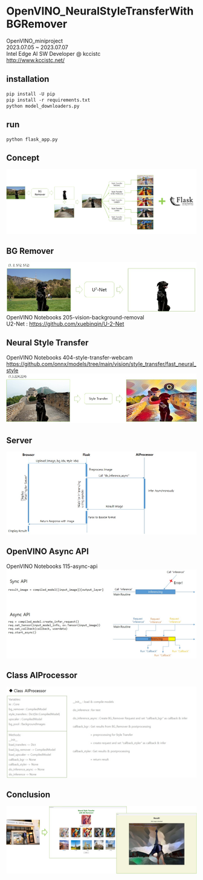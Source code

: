 # OpenVINO_NeuralStyleTransferWithBGRemover
 OpenVINO_miniproject<br>
2023.07.05 ~ 2023.07.07<br>
Intel Edge AI SW Developer @ kccistc<br>
http://www.kccistc.net/

## installation

    pip install -U pip
    pip install -r requirements.txt
    python model_downloaders.py

## run

    python flask_app.py

## Concept
![Alt text](figures/concept.jpg)

## BG Remover
![Alt text](figures/bg_remover.jpg)
OpenVINO Notebooks 205-vision-background-removal<br>
U2-Net : https://github.com/xuebinqin/U-2-Net

## Neural Style Transfer
OpenVINO Notebooks 404-style-transfer-webcam<br>
https://github.com/onnx/models/tree/main/vision/style_transfer/fast_neural_style
![Alt text](figures/neural_style_transfer.jpg)

## Server
![Alt text](figures/server.jpg)

## OpenVINO Async API
OpenVINO Notebooks 115-async-api
![Alt text](figures/async_api.jpg)

## Class AIProcessor
![Alt text](figures/ai_processor.jpg)

## Conclusion
![Alt text](figures/conclusion.jpg)